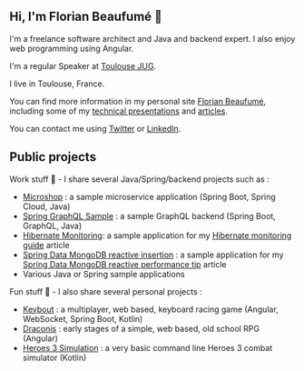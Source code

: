 ## Hi, I'm Florian Beaufumé 👋

I'm a freelance software architect and Java and backend expert. I also enjoy web programming using Angular.

I'm a regular Speaker at [Toulouse JUG](https://www.meetup.com/fr-FR/toulouse-java-user-group/).

I live in Toulouse, France.

You can find more information in my personal site [Florian Beaufumé](https://www.adeliosys.fr/), including some of my
[technical presentations](https://www.adeliosys.fr/presentations/) and [articles](https://www.adeliosys.fr/articles/).

You can contact me using [Twitter](https://twitter.com/fbeaufume) or [LinkedIn](https://www.linkedin.com/in/fbeaufume/).

## Public projects

Work stuff :briefcase: - I share several Java/Spring/backend projects such as :
- [Microshop](https://github.com/fbeaufume/microshop) : a sample microservice application (Spring Boot, Spring Cloud, Java)
- [Spring GraphQL Sample](https://github.com/fbeaufume/spring-graphql-sample) : a sample GraphQL backend (Spring Boot, GraphQL, Java)
- [Hibernate Monitoring](https://github.com/fbeaufume/hibernate-monitoring): a sample application for my [Hibernate monitoring guide](https://www.adeliosys.fr/articles/hibernate-monitoring/) article
- [Spring Data MongoDB reactive insertion](https://github.com/fbeaufume/spring-data-mongodb-reactive-insertion) : a sample application for my [Spring Data MongoDB reactive performance tip](https://www.adeliosys.fr/articles/spring-data-mongo-reactive-performance-tip/) article
- Various Java or Spring sample applications

Fun stuff :rocket: - I also share several personal projects :
- [Keybout](https://github.com/fbeaufume/keybout) : a multiplayer, web based, keyboard racing game (Angular, WebSocket, Spring Boot, Kotlin)
- [Draconis](https://github.com/fbeaufume/draconis) : early stages of a simple, web based, old school RPG (Angular)
- [Heroes 3 Simulation](https://github.com/fbeaufume/heroes3-simulator) : a very basic command line Heroes 3 combat simulator (Kotlin)
